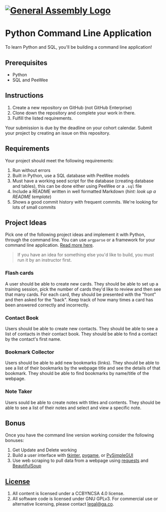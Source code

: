 # [![General Assembly Logo](https://camo.githubusercontent.com/1a91b05b8f4d44b5bbfb83abac2b0996d8e26c92/687474703a2f2f692e696d6775722e636f6d2f6b6538555354712e706e67)](https://generalassemb.ly/education/web-development-immersive)

# Python Command Line Application

To learn Python and SQL, you'll be building a command line application!

## Prerequisites

- Python
- SQL and PeeWee

## Instructions

1. Create a new repository on GitHub (not GitHub Enterprise)
1. Clone down the repository and complete your work in there.
1. Fulfill the listed requirements.

Your submission is due by the deadline on your cohort calendar. Submit your
project by creating an issue on this repository.

## Requirements

Your project should meet the following requirements:

1. Run without errors
1. Built in Python, use a SQL database with PeeWee models
1. Must have a working seed script for the database (creating database and tables), this can be done either using PeeWee or a `.sql` file
1. Include a README written in well formatted Markdown (_hint: look up a README
   template_)
1. Shows a good commit history with frequent commits. We're looking for lots of
   small commits

## Project Ideas

Pick one of the following project ideas and implement it with Python, through
the command line. You can use `argparse` or a framework for your command line
application. [Read more
here](https://realpython.com/comparing-python-command-line-parsing-libraries-argparse-docopt-click/).

> If you have an idea for something else you'd like to build, you must run it by
> an instructor first.

### Flash cards

A user should be able to create new cards. They should be able to set up
a training session, pick the number of cards they'd like to review and then see
that many cards. For each card, they should be presented with the "front" and
then asked for the "back". Keep track of how many times a card has been answered
correctly and incorrectly.

### Contact Book

Users should be able to create new contacts. They should be able to
see a list of contacts in their contact book. They should be able to find
a contact by the contact's first name.

### Bookmark Collector

Users should be able to add new bookmarks (links). They should be able to see
a list of their bookmarks by the webpage title and see the details of that
bookmark. They should be able to find bookmarks by name/title of the webpage.

### Note Taker

Users sould be able to create notes with titles and contents. They should be
able to see a list of their notes and select and view a specific note.

## Bonus

Once you have the command line version working consider the following bonuses:

1. Get Update and Delete working
1. Build a user interface with [tkinter](https://docs.python.org/3/library/tk.html), [pygame](https://www.pygame.org/), or [PySimpleGUI](https://pysimplegui.readthedocs.io/en/latest/)
1. Use web scraping to pull data from a webpage using [requests](https://2.python-requests.org/en/master/) and [BeautifulSoup](https://www.crummy.com/software/BeautifulSoup/bs4/doc/)

## [License](LICENSE)

1.  All content is licensed under a CC­BY­NC­SA 4.0 license.
1.  All software code is licensed under GNU GPLv3. For commercial use or
    alternative licensing, please contact legal@ga.co.

